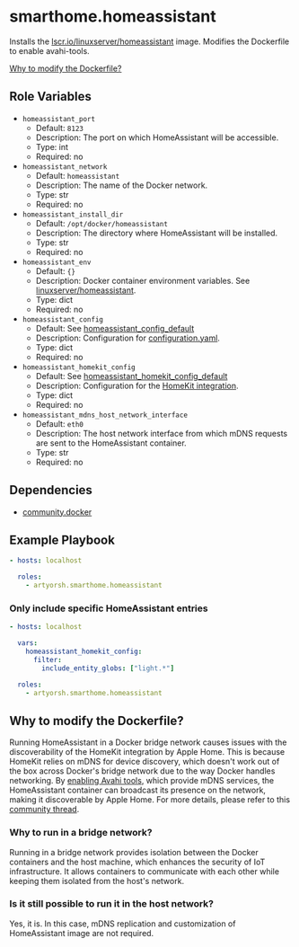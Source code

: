 # smarthome.homeassistant

Installs the [lscr.io/linuxserver/homeassistant](https://hub.docker.com/r/linuxserver/homeassistant) image. Modifies the Dockerfile to enable avahi-tools.

[Why to modify the Dockerfile?](#why-to-modify-the-dockerfile)

## Role Variables

- `homeassistant_port`
  - Default: `8123`
  - Description: The port on which HomeAssistant will be accessible.
  - Type: int
  - Required: no
- `homeassistant_network`
  - Default: `homeassistant`
  - Description: The name of the Docker network.
  - Type: str
  - Required: no
- `homeassistant_install_dir`
  - Default: `/opt/docker/homeassistant`
  - Description: The directory where HomeAssistant will be installed.
  - Type: str
  - Required: no
- `homeassistant_env`
  - Default: `{}`
  - Description: Docker container environment variables. See [linuxserver/homeassistant](https://docs.linuxserver.io/images/docker-homeassistant/#environment-variables-e).
  - Type: dict
  - Required: no
- `homeassistant_config`
  - Default: See [homeassistant_config_default](./vars/main.yml)
  - Description: Configuration for [configuration.yaml](https://home-assistant.io/docs/configuration/).
  - Type: dict
  - Required: no
- `homeassistant_homekit_config`
  - Default: See [homeassistant_homekit_config_default](./vars/main.yml)
  - Description: Configuration for the [HomeKit integration](https://www.home-assistant.io/integrations/homekit).
  - Type: dict
  - Required: no
- `homeassistant_mdns_host_network_interface`
  - Default: `eth0`
  - Description: The host network interface from which mDNS requests are sent to the HomeAssistant container.
  - Type: str
  - Required: no

## Dependencies

- [community.docker](https://docs.ansible.com/ansible/latest/collections/community/docker/index.html)

## Example Playbook

```yaml
- hosts: localhost

  roles:
    - artyorsh.smarthome.homeassistant
```

### Only include specific HomeAssistant entries

```yaml
- hosts: localhost

  vars:
    homeassistant_homekit_config:
      filter:
        include_entity_globs: ["light.*"]

  roles:
    - artyorsh.smarthome.homeassistant
```

## Why to modify the Dockerfile?

Running HomeAssistant in a Docker bridge network causes issues with the discoverability of the HomeKit integration by Apple Home. This is because HomeKit relies on mDNS for device discovery, which doesn't work out of the box across Docker's bridge network due to the way Docker handles networking. By [enabling Avahi tools](./templates/homeassistant-avahi-dockerfile.j2), which provide mDNS services, the HomeAssistant container can broadcast its presence on the network, making it discoverable by Apple Home. For more details, please refer to this [community thread](https://community.home-assistant.io/t/using-homekit-component-inside-docker/45409/45?page=2).

### Why to run in a bridge network?

Running in a bridge network provides isolation between the Docker containers and the host machine, which enhances the security of IoT infrastructure.
It allows containers to communicate with each other while keeping them isolated from the host's network.

### Is it still possible to run it in the host network?

Yes, it is.
In this case, mDNS replication and customization of HomeAssistant image are not required.
